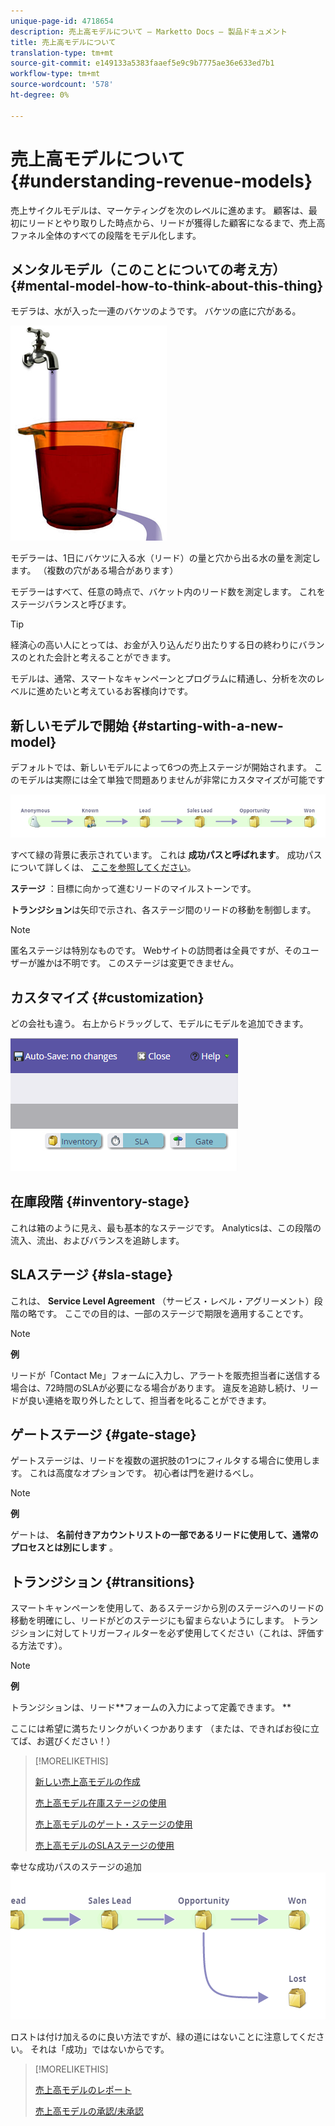 ```yaml
---
unique-page-id: 4718654
description: 売上高モデルについて — Marketto Docs — 製品ドキュメント
title: 売上高モデルについて
translation-type: tm+mt
source-git-commit: e149133a5383faaef5e9c9b7775ae36e633ed7b1
workflow-type: tm+mt
source-wordcount: '578'
ht-degree: 0%

---
```



# 売上高モデルについて {#understanding-revenue-models}

売上サイクルモデルは、マーケティングを次のレベルに進めます。 顧客は、最初にリードとやり取りした時点から、リードが獲得した顧客になるまで、売上高ファネル全体のすべての段階をモデル化します。

## メンタルモデル（このことについての考え方） {#mental-model-how-to-think-about-this-thing}

モデラは、水が入った一連のバケツのようです。 バケツの底に穴がある。

![](assets/image2015-6-12-10-3a14-3a4.png)

モデラーは、1日にバケツに入る水（リード）の量と穴から出る水の量を測定します。 （複数の穴がある場合があります）

モデラーはすべて、任意の時点で、バケット内のリード数を測定します。 これをステージバランスと呼びます。

>[!TIP]
>
>経済心の高い人にとっては、お金が入り込んだり出たりする日の終わりにバランスのとれた会計と考えることができます。

モデルは、通常、スマートなキャンペーンとプログラムに精通し、分析を次のレベルに進めたいと考えているお客様向けです。

## 新しいモデルで開始 {#starting-with-a-new-model}

デフォルトでは、新しいモデルによって6つの売上ステージが開始されます。 このモデルは実際には全て単独で問題ありませんが非常にカスタマイズが可能です

![](assets/image2015-6-12-9-3a43-3a11.png)

すべて緑の背景に表示されています。 これは **成功パスと呼ばれます**。 成功パスについて詳しくは、 [ここを参照してください](understanding-revenue-model-success-path.md)。

**ステージ** ：目標に向かって進むリードのマイルストーンです。

**トランジション**は矢印で示され、各ステージ間のリードの移動を制御します。

>[!NOTE]
>
>匿名ステージは特別なものです。 Webサイトの訪問者は全員ですが、そのユーザーが誰かは不明です。 このステージは変更できません。

## カスタマイズ {#customization}

どの会社も違う。 右上からドラッグして、モデルにモデルを追加できます。

![](assets/image2015-6-12-9-3a45-3a36.png)

## 在庫段階 {#inventory-stage}

これは箱のように見え、最も基本的なステージです。 Analyticsは、この段階の流入、流出、およびバランスを追跡します。

## SLAステージ {#sla-stage}

これは、 **Service Level Agreement** （サービス・レベル・アグリーメント）段階の略です。 ここでの目的は、一部のステージで期限を適用することです。

>[!NOTE]
>
>**例**
>
>リードが「Contact Me」フォームに入力し、アラートを販売担当者に送信する場合は、72時間のSLAが必要になる場合があります。 違反を追跡し続け、リードが良い連絡を取り外したとして、担当者を叱ることができます。

## ゲートステージ {#gate-stage}

ゲートステージは、リードを複数の選択肢の1つにフィルタする場合に使用します。 これは高度なオプションです。 初心者は門を避けるべし。

>[!NOTE]
>
>**例**
>
>ゲートは、 **名前付きアカウントリストの一部であるリードに使用して、通常のプロセスとは別にします** 。

## トランジション {#transitions}

スマートキャンペーンを使用して、あるステージから別のステージへのリードの移動を明確にし、リードがどのステージにも留まらないようにします。 トランジションに対してトリガーフィルターを必ず使用してください（これは、評価する方法です）。

>[!NOTE]
>
>**例**
>
>トランジションは、リード**フォームの入力によって定義できます。 **

ここには希望に満ちたリンクがいくつかあります （または、できればお役に立てば、お選びください！）

>[!MORELIKETHIS]
>
>[新しい売上高モデルの作成](create-a-new-revenue-model.md)
>
>[売上高モデル在庫ステージの使用](using-revenue-model-inventory-stages.md)
>
>[売上高モデルのゲート・ステージの使用](using-revenue-model-gate-stages.md)
>
>[売上高モデルのSLAステージの使用](using-revenue-model-sla-stages.md)

幸せな成功パスのステージの追加   ![](assets/image2015-6-12-10-3a10-3a26.png)

ロストは付け加えるのに良い方法ですが、緑の道にはないことに注意してください。 それは「成功」ではないからです。

>[!MORELIKETHIS]
>
>[売上高モデルのレポート](report-on-your-revenue-model.md)
>
>[売上高モデルの承認/未承認](approve-unapprove-a-revenue-model.md)

